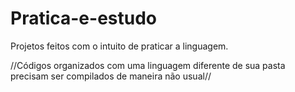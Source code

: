# Pratica-e-estudo
Projetos feitos com o intuito de praticar a linguagem.

//Códigos organizados com uma linguagem diferente de sua pasta precisam ser compilados de maneira não usual//
